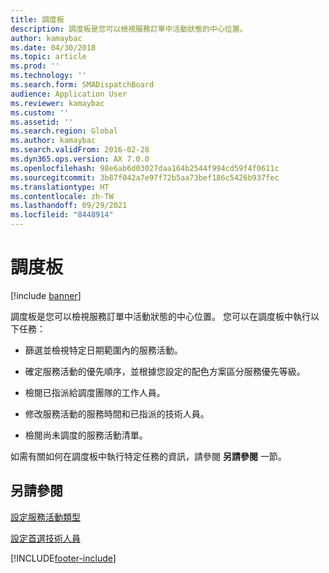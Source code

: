 ```yaml
---
title: 調度板
description: 調度板是您可以檢視服務訂單中活動狀態的中心位置。
author: kamaybac
ms.date: 04/30/2018
ms.topic: article
ms.prod: ''
ms.technology: ''
ms.search.form: SMADispatchBoard
audience: Application User
ms.reviewer: kamaybac
ms.custom: ''
ms.assetid: ''
ms.search.region: Global
ms.author: kamaybac
ms.search.validFrom: 2016-02-28
ms.dyn365.ops.version: AX 7.0.0
ms.openlocfilehash: 98e6ab6d03027daa164b2544f994cd59f4f0611c
ms.sourcegitcommit: 3b87f042a7e97f72b5aa73bef186c5426b937fec
ms.translationtype: HT
ms.contentlocale: zh-TW
ms.lasthandoff: 09/29/2021
ms.locfileid: "8448914"
---
```

#  <a name="dispatch-board"></a>調度板 

[!include [banner](../includes/banner.md)]

調度板是您可以檢視服務訂單中活動狀態的中心位置。 您可以在調度板中執行以下任務：

  - 篩選並檢視特定日期範圍內的服務活動。

  - 確定服務活動的優先順序，並根據您設定的配色方案區分服務優先等級。

  - 檢閱已指派給調度團隊的工作人員。

  - 修改服務活動的服務時間和已指派的技術人員。

  - 檢閱尚未調度的服務活動清單。

如需有關如何在調度板中執行特定任務的資訊，請參閱 **另請參閱** 一節。

## <a name="see-also"></a>另請參閱

[設定服務活動類型](set-up-service-activity-types.md)

[設定首選技術人員](set-up-preferred-technician.md)



  




[!INCLUDE[footer-include](../../includes/footer-banner.md)]